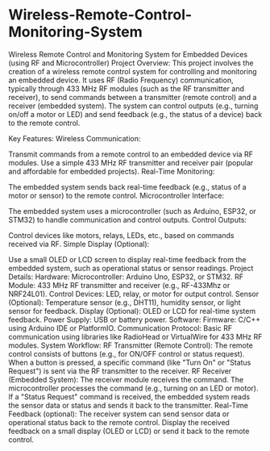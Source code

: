 # Wireless-Remote-Control-Monitoring-System
Wireless Remote Control and Monitoring System for Embedded Devices (using RF and Microcontroller)
Project Overview:
This project involves the creation of a wireless remote control system for controlling and monitoring an embedded device. It uses RF (Radio Frequency) communication, typically through 433 MHz RF modules (such as the RF transmitter and receiver), to send commands between a transmitter (remote control) and a receiver (embedded system). The system can control outputs (e.g., turning on/off a motor or LED) and send feedback (e.g., the status of a device) back to the remote control.

Key Features:
Wireless Communication:

Transmit commands from a remote control to an embedded device via RF modules.
Use a simple 433 MHz RF transmitter and receiver pair (popular and affordable for embedded projects).
Real-Time Monitoring:

The embedded system sends back real-time feedback (e.g., status of a motor or sensor) to the remote control.
Microcontroller Interface:

The embedded system uses a microcontroller (such as Arduino, ESP32, or STM32) to handle communication and control outputs.
Control Outputs:

Control devices like motors, relays, LEDs, etc., based on commands received via RF.
Simple Display (Optional):

Use a small OLED or LCD screen to display real-time feedback from the embedded system, such as operational status or sensor readings.
Project Details:
Hardware:
Microcontroller: Arduino Uno, ESP32, or STM32.
RF Module: 433 MHz RF transmitter and receiver (e.g., RF-433Mhz or NRF24L01).
Control Devices: LED, relay, or motor for output control.
Sensor (Optional): Temperature sensor (e.g., DHT11), humidity sensor, or light sensor for feedback.
Display (Optional): OLED or LCD for real-time system feedback.
Power Supply: USB or battery power.
Software:
Firmware: C/C++ using Arduino IDE or PlatformIO.
Communication Protocol: Basic RF communication using libraries like RadioHead or VirtualWire for 433 MHz RF modules.
System Workflow:
RF Transmitter (Remote Control):
The remote control consists of buttons (e.g., for ON/OFF control or status request).
When a button is pressed, a specific command (like "Turn On" or "Status Request") is sent via the RF transmitter to the receiver.
RF Receiver (Embedded System):
The receiver module receives the command.
The microcontroller processes the command (e.g., turning on an LED or motor).
If a "Status Request" command is received, the embedded system reads the sensor data or status and sends it back to the transmitter.
Real-Time Feedback (optional):
The receiver system can send sensor data or operational status back to the remote control.
Display the received feedback on a small display (OLED or LCD) or send it back to the remote control.
